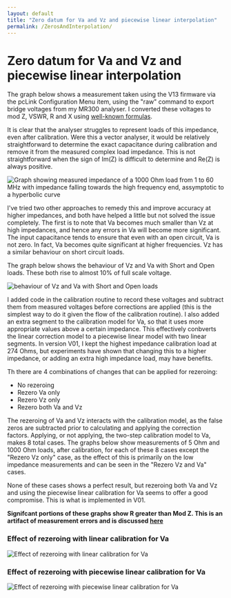 ```yaml
---
layout: default
title: "Zero datum for Va and Vz and piecewise linear interpolation"
permalink: /ZerosAndInterpolation/
---
```


# Zero datum for Va and Vz and piecewise linear interpolation

The graph below shows a measurement taken using the V13 firmware via the pcLink Configuration Menu item, using the "raw" command to export bridge voltages from my MR300 analyser. I converted these voltages to mod Z, VSWR, R and X using [well-known formulas](https://g1ojs.github.io/G1OJS-MR300-SARK100-Firmware/BridgeVoltagesToImpedance/).

It is clear that the analyser struggles to represent loads of this impedance, even after calibration.  Were this a vector analyser, it would be relatively straightforward to determine the exact capacitance during calibration and remove it from the measured complex load impedance. This is not straightforward when the sign of Im(Z) is difficult to determine and Re(Z) is always positive.

![Graph showing measured impedance of a 1000 Ohm load from 1 to 60 MHz with impedance falling towards the high frequency end, assymptotic to a hyperbolic curve](https://g1ojs.github.io/G1OJS-MR300-SARK100-Firmware/assets/img/Z%20for%201000%20Ohm%20load%20V13%20firmware.png)

I've tried two other approaches to remedy this and improve accuracy at higher impedances, and both have helped a little but not solved the issue completely. The first is to note that Va becomes much smaller than Vz at high impedances, and hence any errors in Va will become more significant. The input capacitance tends to ensure that even with an open circuit, Va is not zero. In fact, Va becomes quite significant at higher frequencies. Vz has a similar behaviour on short circuit loads.

The graph below shows the behaviour of Vz and Va with Short and Open loads. These both rise to almost 10% of full scale voltage.

![behaviour of Vz and Va with Short and Open loads](https://g1ojs.github.io/G1OJS-MR300-SARK100-Firmware/assets/img/Uncorrected%20Vz%20and%20Va%20with%20Short%20and%20Open%20Loads%20.png)

I added code in the calibration routine to record these voltages and subtract them from measured voltages before corrections are applied (this is the simplest way to do it given the flow of the calibration routine). I also added an extra segment to the calibration model for Va, so that it uses more appropriate values above a certain impedance. This effectively conbverts the linear correction model to a piecewise linear model with two linear segments. In version V01, I kept the highest impedance calibration load at 274 Ohms, but experiments have shown that changing this to a higher impedance, or adding an extra high impedance load, may have benefits.

Th there are 4 combinations of changes that can be applied for rezeroing:
- No rezeroing
- Rezero Va only
- Rezero Vz only
- Rezero both Va and Vz

The rezeroing of Va and Vz interacts with the calibration model, as the false zeros are subtracted prior to calculating and applying the correction factors. Applying, or not applying, the two-step calibration model to Va, makes 8 total cases. 
The graphs below show measurements of 5 Ohm and 1000 Ohm loads, after calibration, for each of these 8 cases except the "Rezero Vz only" case, as the effect of this is primarily on the low impedance measurements and can be seen in the "Rezero Vz and Va" cases.

None of these cases shows a perfect result, but rezeroing both Va and Vz and using the piecewise linear calibration for Va seems to offer a good compromise. This is what is implemented in V01.

**Signifcant portions of these graphs show R greater than Mod Z. 
This is an artifact of measurement errors and is discussed [here](https://g1ojs.github.io/G1OJS-MR300-SARK100-Firmware/LoadImpCalcIssues)**

### Effect of rezeroing with linear calibration for Va
![Effect of rezeroing with linear calibration for Va](https://g1ojs.github.io/G1OJS-MR300-SARK100-Firmware/assets/img/Linear%20Va%20cal%20summary.PNG)

### Effect of rezeroing with piecewise linear calibration for Va
![Effect of rezeroing with piecewise linear calibration for Va](https://g1ojs.github.io/G1OJS-MR300-SARK100-Firmware/assets/img/Extended%20linear%20Va%20cal%20summary.PNG)
